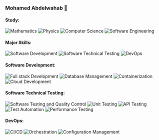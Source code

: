 ### Mohamed Abdelwahab 👋
#### Study:
![Mathematics](https://img.shields.io/badge/%20-Mathematics-9cf)
![Physics](https://img.shields.io/badge/%20-Physics-9cf)
![Computer Science](https://img.shields.io/badge/%20-Computer%20Science-9cf)
![Software Engineering](https://img.shields.io/badge/%20-Software%20Engineering-9cf)

#### Major Skills:
![Software Development](https://img.shields.io/badge/%20-Software%20Development-green)
![Software Technical Testing](https://img.shields.io/badge/%20-Software%20Technical%20Testing-green)
![DevOps](https://img.shields.io/badge/%20-DevOps-green)

#### Software Development:
![Full stack Development](https://img.shields.io/badge/%20-Full%20stack%20Development-gold)
![Database Management](https://img.shields.io/badge/%20-Database%20Management-gold)
![Containerization](https://img.shields.io/badge/%20-Containerization-gold)
![Cloud Development](https://img.shields.io/badge/%20-Cloud%20Development-gold)

#### Software Technical Testing:
![Software Testing and Quality Control](https://img.shields.io/badge/%20-Software%20Testing%20and%20Quality%20Control-steelblue)
![Unit Testing](https://img.shields.io/badge/%20-Unit%20Testing-steelblue)
![API Testing](https://img.shields.io/badge/%20-API%20Testing-steelblue)
![Test Automation](https://img.shields.io/badge/%20-Test%20Automation-steelblue)
![Performance Testing](https://img.shields.io/badge/%20-Performance%20Testing-steelblue)

#### DevOps:
![CI/CD](https://img.shields.io/badge/%20-CI/CD-lightgreen)
![Orchestration](https://img.shields.io/badge/%20-Orchestration-lightgreen)
![Configuration Management](https://img.shields.io/badge/%20-Configuration%20Management-lightgreen)

<!--
**mwahab25/mwahab25** is a ✨ _special_ ✨ repository because its `README.md` (this file) appears on your GitHub profile.

Here are some ideas to get you started:

- 🔭 I’m currently working on ...
- 🌱 I’m currently learning ...
- 👯 I’m looking to collaborate on ...
- 🤔 I’m looking for help with ...
- 💬 Ask me about ...
- 📫 How to reach me: ...
- 😄 Pronouns: ...
- ⚡ Fun fact: ...
-->
